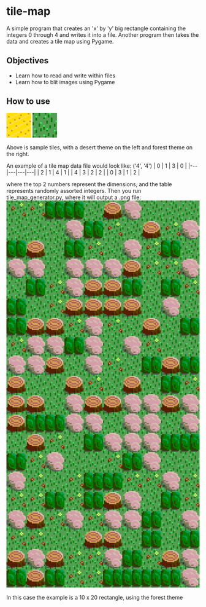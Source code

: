 # tile-map
A simple program that creates an 'x' by 'y' big rectangle containing the integers 0 through 4 and writes it into a file. Another program then takes the data and creates a tile map using Pygame. 

## Objectives
- Learn how to read and write within files
- Learn how to blit images using Pygame

## How to use
![alt text](/Tile_Images/tutorial_file_desert_0.gif "desert tile")
![alt text](/Tile_Images/tutorial_file_forest_0.gif "forest tile")

Above is sample tiles, with a desert theme on the left and forest theme on the right. 

An example of a tile map data file would look like:
('4', '4')
| 0 | 1 | 3 | 0 |
|---|---|---|---|
| 2 | 1 | 4 | 1 |
| 4 | 3 | 2 | 2 |
| 0 | 3 | 1 | 2 |

where the top 2 numbers represent the dimensions, and the table represents randomly assorted integers. Then you run tile_map_generator.py, where it will output a .png file:
![alt text](tile_map.png)

In this case the example is a 10 x 20 rectangle, using the forest theme
